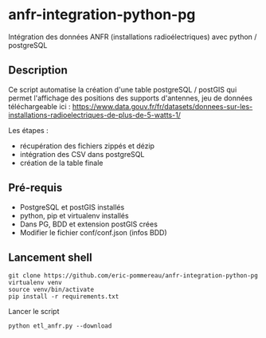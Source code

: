 # anfr-integration-python-pg
Intégration des données ANFR (installations radioélectriques) avec python / postgreSQL

## Description

Ce script automatise la création d'une table postgreSQL / postGIS qui permet l'affichage des positions des supports d'antennes, jeu de données téléchargeable ici : https://www.data.gouv.fr/fr/datasets/donnees-sur-les-installations-radioelectriques-de-plus-de-5-watts-1/

Les étapes : 

* récupération des fichiers zippés et dézip
* intégration des CSV dans postgreSQL
* création de la table finale

## Pré-requis

* PostgreSQL et postGIS installés
* python, pip et virtualenv installés
* Dans PG, BDD et extension postGIS crées
* Modifier le fichier conf/conf.json (infos BDD)

## Lancement shell

```shell
git clone https://github.com/eric-pommereau/anfr-integration-python-pg
virtualenv venv
source venv/bin/activate
pip install -r requirements.txt
```

Lancer le script 

```shell
python etl_anfr.py --download
```


